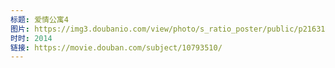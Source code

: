 ```yaml
---
标题: 爱情公寓4
图片: https://img3.doubanio.com/view/photo/s_ratio_poster/public/p2163160507.jpg
时时: 2014
链接: https://movie.douban.com/subject/10793510/
---
```

